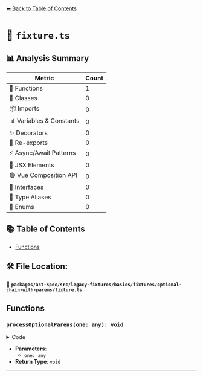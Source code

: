 [⬅️ Back to Table of Contents](../../../../../../../index.md)

# 📄 `fixture.ts`

## 📊 Analysis Summary

| Metric | Count |
|--------|-------|
| 🔧 Functions | 1 |
| 🧱 Classes | 0 |
| 📦 Imports | 0 |
| 📊 Variables & Constants | 0 |
| ✨ Decorators | 0 |
| 🔄 Re-exports | 0 |
| ⚡ Async/Await Patterns | 0 |
| 💠 JSX Elements | 0 |
| 🟢 Vue Composition API | 0 |
| 📐 Interfaces | 0 |
| 📑 Type Aliases | 0 |
| 🎯 Enums | 0 |

## 📚 Table of Contents

- [Functions](#functions)

## 🛠️ File Location:
📂 **`packages/ast-spec/src/legacy-fixtures/basics/fixtures/optional-chain-with-parens/fixture.ts`**

## Functions

### `processOptionalParens(one: any): void`

<details><summary>Code</summary>

```ts
function processOptionalParens(one?: any) {
  one?.two;
  (one?.two).three;
  one.two?.three;
  (one.two?.three).four;
  one.two?.three?.four;
  (one.two?.three?.four).five;
}
```
</details>

- **Parameters**:
  - `one: any`
- **Return Type**: `void`

---